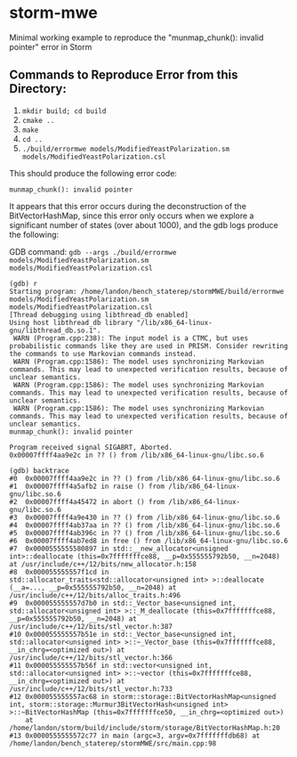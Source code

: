 # storm-mwe
Minimal working example to reproduce the "munmap_chunk(): invalid pointer" error in Storm

## Commands to Reproduce Error from this Directory:

1. `mkdir build; cd build`
2. `cmake ..`
3. `make`
4. `cd ..`
5. `./build/errormwe models/ModifiedYeastPolarization.sm models/ModifiedYeastPolarization.csl`

This should produce the following error code:

`munmap_chunk(): invalid pointer`

It appears that this error occurs during the deconstruction of the BitVectorHashMap, since this error only occurs when we explore a significant number of states (over about 1000), and the gdb logs produce the following:

GDB command: `gdb --args ./build/errormwe models/ModifiedYeastPolarization.sm models/ModifiedYeastPolarization.csl`

```
(gdb) r
Starting program: /home/landon/bench_staterep/stormMWE/build/errormwe models/ModifiedYeastPolarization.sm models/ModifiedYeastPolarization.csl
[Thread debugging using libthread_db enabled]
Using host libthread_db library "/lib/x86_64-linux-gnu/libthread_db.so.1".
 WARN (Program.cpp:238): The input model is a CTMC, but uses probabilistic commands like they are used in PRISM. Consider rewriting the commands to use Markovian commands instead.
 WARN (Program.cpp:1586): The model uses synchronizing Markovian commands. This may lead to unexpected verification results, because of unclear semantics.
 WARN (Program.cpp:1586): The model uses synchronizing Markovian commands. This may lead to unexpected verification results, because of unclear semantics.
 WARN (Program.cpp:1586): The model uses synchronizing Markovian commands. This may lead to unexpected verification results, because of unclear semantics.
munmap_chunk(): invalid pointer

Program received signal SIGABRT, Aborted.
0x00007ffff4aa9e2c in ?? () from /lib/x86_64-linux-gnu/libc.so.6

(gdb) backtrace
#0  0x00007ffff4aa9e2c in ?? () from /lib/x86_64-linux-gnu/libc.so.6
#1  0x00007ffff4a5afb2 in raise () from /lib/x86_64-linux-gnu/libc.so.6
#2  0x00007ffff4a45472 in abort () from /lib/x86_64-linux-gnu/libc.so.6
#3  0x00007ffff4a9e430 in ?? () from /lib/x86_64-linux-gnu/libc.so.6
#4  0x00007ffff4ab37aa in ?? () from /lib/x86_64-linux-gnu/libc.so.6
#5  0x00007ffff4ab396c in ?? () from /lib/x86_64-linux-gnu/libc.so.6
#6  0x00007ffff4ab7ed8 in free () from /lib/x86_64-linux-gnu/libc.so.6
#7  0x0000555555580897 in std::__new_allocator<unsigned int>::deallocate (this=0x7fffffffce88, __p=0x555555792b50, __n=2048) at /usr/include/c++/12/bits/new_allocator.h:158
#8  0x000055555557f1cd in std::allocator_traits<std::allocator<unsigned int> >::deallocate (__a=..., __p=0x555555792b50, __n=2048) at /usr/include/c++/12/bits/alloc_traits.h:496
#9  0x000055555557d7b0 in std::_Vector_base<unsigned int, std::allocator<unsigned int> >::_M_deallocate (this=0x7fffffffce88, __p=0x555555792b50, __n=2048) at /usr/include/c++/12/bits/stl_vector.h:387
#10 0x000055555557b51e in std::_Vector_base<unsigned int, std::allocator<unsigned int> >::~_Vector_base (this=0x7fffffffce88, __in_chrg=<optimized out>) at /usr/include/c++/12/bits/stl_vector.h:366
#11 0x000055555557b56f in std::vector<unsigned int, std::allocator<unsigned int> >::~vector (this=0x7fffffffce88, __in_chrg=<optimized out>) at /usr/include/c++/12/bits/stl_vector.h:733
#12 0x000055555557ac68 in storm::storage::BitVectorHashMap<unsigned int, storm::storage::Murmur3BitVectorHash<unsigned int> >::~BitVectorHashMap (this=0x7fffffffce50, __in_chrg=<optimized out>)
    at /home/landon/storm/build/include/storm/storage/BitVectorHashMap.h:20
#13 0x0000555555572c77 in main (argc=3, argv=0x7fffffffdb68) at /home/landon/bench_staterep/stormMWE/src/main.cpp:98
```

